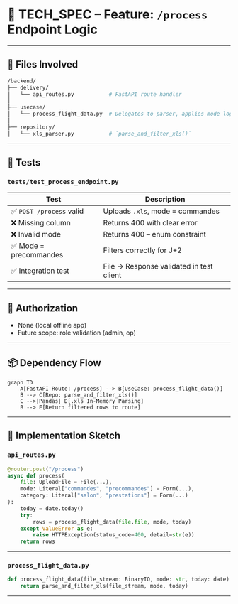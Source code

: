 # 📄 TECH\_SPEC – Feature: `/process` Endpoint Logic

---

## 📁 Files Involved

```bash
/backend/
├── delivery/
│   └── api_routes.py           # FastAPI route handler
│
├── usecase/
│   └── process_flight_data.py  # Delegates to parser, applies mode logic
│
├── repository/
│   └── xls_parser.py           # `parse_and_filter_xls()`
```

---

## 🧪 Tests

### `tests/test_process_endpoint.py`

| Test                    | Description                              |
| ----------------------- | ---------------------------------------- |
| ✅ `POST /process` valid | Uploads `.xls`, mode = commandes         |
| ❌ Missing column        | Returns 400 with clear error             |
| ❌ Invalid mode          | Returns 400 – enum constraint            |
| ✅ Mode = precommandes   | Filters correctly for J+2                |
| ✅ Integration test      | File → Response validated in test client |

---

## 🔐 Authorization

* None (local offline app)
* Future scope: role validation (admin, op)

---

## 📦 Dependency Flow

```mermaid
graph TD
    A[FastAPI Route: /process] --> B[UseCase: process_flight_data()]
    B --> C[Repo: parse_and_filter_xls()]
    C -->|Pandas| D[.xls In-Memory Parsing]
    B --> E[Return filtered rows to route]
```

---

## 🧠 Implementation Sketch

### `api_routes.py`

```python
@router.post("/process")
async def process(
    file: UploadFile = File(...),
    mode: Literal["commandes", "precommandes"] = Form(...),
    category: Literal["salon", "prestations"] = Form(...)
):
    today = date.today()
    try:
        rows = process_flight_data(file.file, mode, today)
    except ValueError as e:
        raise HTTPException(status_code=400, detail=str(e))
    return rows
```

---

### `process_flight_data.py`

```python
def process_flight_data(file_stream: BinaryIO, mode: str, today: date) -> list[dict]:
    return parse_and_filter_xls(file_stream, mode, today)
```

---
